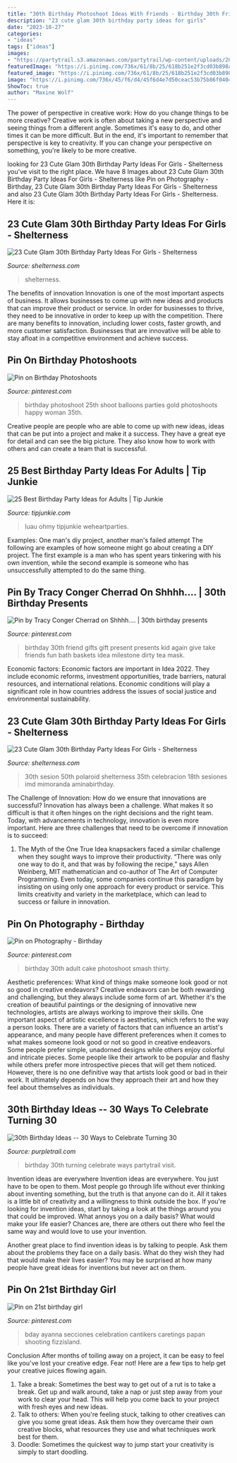 ```yaml
---
title: "30th Birthday Photoshoot Ideas With Friends - Birthday 30th Friend Gifts Gift Present Presents Kid Again Give Take Friends Fun Bath Baskets Idea Milestone Dirty Tea Mask"
description: "23 cute glam 30th birthday party ideas for girls"
date: "2023-10-27"
categories:
- "ideas"
tags: ["ideas"]
images:
- "https://partytrail.s3.amazonaws.com/partytrail/wp-content/uploads/2014/06/shutterstock_155492378.jpg"
featuredImage: "https://i.pinimg.com/736x/61/8b/25/618b251e2f3cd03b898a0a1d0653196e--to-my-best-friend-best-friend-presents.jpg"
featured_image: "https://i.pinimg.com/736x/61/8b/25/618b251e2f3cd03b898a0a1d0653196e--to-my-best-friend-best-friend-presents.jpg"
image: "https://i.pinimg.com/736x/45/f6/d4/45f6d4e7d50ceac53b75b86f0404875b.jpg"
ShowToc: true
author: "Maxine Wolf"
---
```



The power of perspective in creative work: How do you change things to be more creative?
Creative work is often about taking a new perspective and seeing things from a different angle. Sometimes it's easy to do, and other times it can be more difficult. But in the end, it's important to remember that perspective is key to creativity. If you can change your perspective on something, you're likely to be more creative.

	

		
looking for 23 Cute Glam 30th Birthday Party Ideas For Girls - Shelterness you've visit to the right place. We have 8 Images about 23 Cute Glam 30th Birthday Party Ideas For Girls - Shelterness like Pin on Photography - Birthday, 23 Cute Glam 30th Birthday Party Ideas For Girls - Shelterness and also 23 Cute Glam 30th Birthday Party Ideas For Girls - Shelterness. Here it is:
		
    
## 23 Cute Glam 30th Birthday Party Ideas For Girls - Shelterness

<img loading=lazy src="https://i.shelterness.com/2017/02/16-glam-colorful-tassel-wall-and-lots-of-balloons.jpg" onerror="this.onerror=null;this.src='https://tse4.mm.bing.net/th?id=OIP._KOOMYQFB_dU7A9fP1lVAQHaLH&amp;pid=15.1';" alt="23 Cute Glam 30th Birthday Party Ideas For Girls - Shelterness">

_Source: shelterness.com_

>shelterness. 

	

The benefits of innovation
Innovation is one of the most important aspects of business. It allows businesses to come up with new ideas and products that can improve their product or service. In order for businesses to thrive, they need to be innovative in order to keep up with the competition. There are many benefits to innovation, including lower costs, faster growth, and more customer satisfaction. Businesses that are innovative will be able to stay afloat in a competitive environment and achieve success.

    
## Pin On Birthday Photoshoots

<img loading=lazy src="https://i.pinimg.com/originals/08/83/99/088399816620320f71cb8c6e4aa46314.jpg" onerror="this.onerror=null;this.src='https://tse2.mm.bing.net/th?id=OIP.KQyzzwuu7Sv7izVHdHNrwQHaLH&amp;pid=15.1';" alt="Pin on Birthday Photoshoots">

_Source: pinterest.com_

>birthday photoshoot 25th shoot balloons parties gold photoshoots happy woman 35th. 

	

Creative people are people who are able to come up with new ideas, ideas that can be put into a project and make it a success. They have a great eye for detail and can see the big picture. They also know how to work with others and can create a team that is successful.

    
## 25 Best Birthday Party Ideas For Adults | Tip Junkie

<img loading=lazy src="https://cdn.tipjunkie.com/wp-content/uploads/cache/52/54/52546cf53273130959f594d38ec857ac.jpg" onerror="this.onerror=null;this.src='https://tse2.mm.bing.net/th?id=OIP.HxgFVVqno81yaoahSpDb4QHaKY&amp;pid=15.1';" alt="25 Best Birthday Party Ideas for Adults | Tip Junkie">

_Source: tipjunkie.com_

>luau ohmy tipjunkie weheartparties. 

	

Examples: One man's diy project, another man's failed attempt
The following are examples of how someone might go about creating a DIY project. The first example is a man who has spent years tinkering with his own invention, while the second example is someone who has unsuccessfully attempted to do the same thing.

    
## Pin By Tracy Conger Cherrad On Shhhh.... | 30th Birthday Presents

<img loading=lazy src="https://i.pinimg.com/736x/61/8b/25/618b251e2f3cd03b898a0a1d0653196e--to-my-best-friend-best-friend-presents.jpg" onerror="this.onerror=null;this.src='https://tse1.mm.bing.net/th?id=OIP.bYxAkHxarUGo-hbmPV7WTAHaJ6&amp;pid=15.1';" alt="Pin by Tracy Conger Cherrad on Shhhh.... | 30th birthday presents">

_Source: pinterest.com_

>birthday 30th friend gifts gift present presents kid again give take friends fun bath baskets idea milestone dirty tea mask. 

	

Economic factors:
Economic factors are important in Idea 2022. They include economic reforms, investment opportunities, trade barriers, natural resources, and international relations. Economic conditions will play a significant role in how countries address the issues of social justice and environmental sustainability.

    
## 23 Cute Glam 30th Birthday Party Ideas For Girls - Shelterness

<img loading=lazy src="https://i.shelterness.com/2017/02/04-giant-balloons-banners-and-garlands.jpg" onerror="this.onerror=null;this.src='https://tse1.mm.bing.net/th?id=OIP.uexFYFHb_cbRifhb0lJRcQHaJ4&amp;pid=15.1';" alt="23 Cute Glam 30th Birthday Party Ideas For Girls - Shelterness">

_Source: shelterness.com_

>30th sesion 50th polaroid shelterness 35th celebracion 18th sesiones imd mimoranda aminabirthday. 

	

The Challenge of Innovation: How do we ensure that innovations are successful?
Innovation has always been a challenge. What makes it so difficult is that it often hinges on the right decisions and the right team. Today, with advancements in technology, innovation is even more important. Here are three challenges that need to be overcome if innovation is to succeed:
1. The Myth of the One True Idea
 knapsackers faced a similar challenge when they sought ways to improve their productivity. “There was only one way to do it, and that was by following the recipe,” says Allen Weinberg, MIT mathematician and co-author of The Art of Computer Programming. Even today, some companies continue this paradigm by insisting on using only one approach for every product or service. This limits creativity and variety in the marketplace, which can lead to success or failure in innovation.


    
## Pin On Photography - Birthday

<img loading=lazy src="https://i.pinimg.com/736x/17/67/6e/17676e7c743a34bbc9c0097fc1eecabc.jpg" onerror="this.onerror=null;this.src='https://tse4.mm.bing.net/th?id=OIP.FugSsRJAv9aML35iAWsYIwHaLY&amp;pid=15.1';" alt="Pin on Photography - Birthday">

_Source: pinterest.com_

>birthday 30th adult cake photoshoot smash thirty. 

	

Aesthetic preferences: What kind of things make someone look good or not so good in creative endeavors?
Creative endeavors can be both rewarding and challenging, but they always include some form of art. Whether it's the creation of beautiful paintings or the designing of innovative new technologies, artists are always working to improve their skills. One important aspect of artistic excellence is aesthetics, which refers to the way a person looks. There are a variety of factors that can influence an artist's appearance, and many people have different preferences when it comes to what makes someone look good or not so good in creative endeavors. Some people prefer simple, unadorned designs while others enjoy colorful and intricate pieces. Some people like their artwork to be popular and flashy while others prefer more introspective pieces that will get them noticed. However, there is no one definitive way that artists look good or bad in their work. It ultimately depends on how they approach their art and how they feel about themselves as individuals.

    
## 30th Birthday Ideas -- 30 Ways To Celebrate Turning 30

<img loading=lazy src="https://partytrail.s3.amazonaws.com/partytrail/wp-content/uploads/2014/06/shutterstock_155492378.jpg" onerror="this.onerror=null;this.src='https://tse1.mm.bing.net/th?id=OIP.2GcPonafxhmvxUYoaX0kiwHaFs&amp;pid=15.1';" alt="30th Birthday Ideas -- 30 Ways to Celebrate Turning 30">

_Source: purpletrail.com_

>birthday 30th turning celebrate ways partytrail visit. 

	

Invention ideas are everywhere
Invention ideas are everywhere. You just have to be open to them. Most people go through life without ever thinking about inventing something, but the truth is that anyone can do it. All it takes is a little bit of creativity and a willingness to think outside the box.
If you're looking for invention ideas, start by taking a look at the things around you that could be improved. What annoys you on a daily basis? What would make your life easier? Chances are, there are others out there who feel the same way and would love to use your invention.

Another great place to find invention ideas is by talking to people. Ask them about the problems they face on a daily basis. What do they wish they had that would make their lives easier? You may be surprised at how many people have great ideas for inventions but never act on them.

    
## Pin On 21st Birthday Girl

<img loading=lazy src="https://i.pinimg.com/736x/45/f6/d4/45f6d4e7d50ceac53b75b86f0404875b.jpg" onerror="this.onerror=null;this.src='https://tse1.mm.bing.net/th?id=OIP.PLAvnbhJ06mpoUCHwX0BmwAAAA&amp;pid=15.1';" alt="Pin on 21st birthday girl">

_Source: pinterest.com_

>bday ayanna secciones celebration cantikers caretings papan shooting fizzisland. 

	

Conclusion
After months of toiling away on a project, it can be easy to feel like you've lost your creative edge. Fear not! Here are a few tips to help get your creative juices flowing again.
1. Take a break: Sometimes the best way to get out of a rut is to take a break. Get up and walk around, take a nap or just step away from your work to clear your head. This will help you come back to your project with fresh eyes and new ideas.
2. Talk to others: When you're feeling stuck, talking to other creatives can give you some great ideas. Ask them how they overcame their own creative blocks, what resources they use and what techniques work best for them.
3. Doodle: Sometimes the quickest way to jump start your creativity is simply to start doodling.

